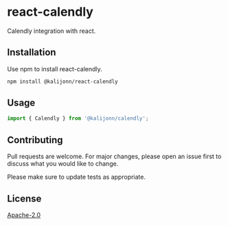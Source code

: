 # react-calendly

Calendly integration with react.

## Installation

Use npm to install react-calendly.

```bash
npm install @kalijonn/react-calendly
```

## Usage

```javascript
import { Calendly } from '@kalijonn/calendly';
```

## Contributing

Pull requests are welcome. For major changes, please open an issue first to discuss what you would like to change.

Please make sure to update tests as appropriate.

## License

[Apache-2.0](https://choosealicense.com/licenses/apache-2.0/)
